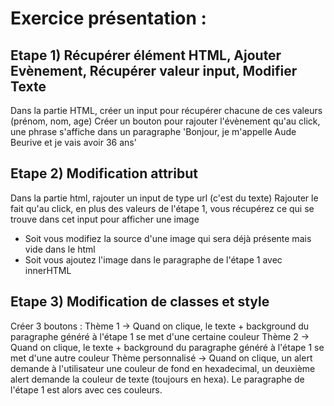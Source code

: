 # Exercice présentation :
## Etape 1) Récupérer élément HTML, Ajouter Evènement, Récupérer valeur input, Modifier Texte

Dans la partie HTML, créer un input pour récupérer chacune de ces valeurs (prénom, nom, age)
Créer un bouton pour rajouter l'évènement qu'au click, une phrase s'affiche dans un paragraphe 'Bonjour, je m'appelle Aude Beurive et je vais avoir 36 ans'

## Etape 2) Modification attribut
Dans la partie html, rajouter un input de type url (c'est du texte)
Rajouter le fait qu'au click, en plus des valeurs de l'étape 1, vous récupérez ce qui se trouve dans cet input pour afficher une image
- Soit vous modifiez la source d'une image qui sera déjà présente mais vide dans le html
- Soit vous ajoutez l'image dans le paragraphe de l'étape 1 avec innerHTML

## Etape 3) Modification de classes et style
Créer 3 boutons :
Thème 1 → Quand on clique, le texte + background du paragraphe généré à l'étape 1 se met d'une certaine couleur
Thème 2 → Quand on clique, le texte + background du paragraphe généré à l'étape 1 se met d'une autre couleur
Thème personnalisé → Quand on clique, un alert demande à l'utilisateur une couleur de fond en hexadecimal, un deuxième alert demande la couleur de texte (toujours en hexa). Le paragraphe de l'étape 1 est alors avec ces couleurs.
